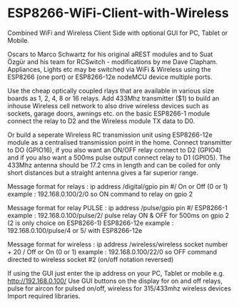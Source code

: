 # ESP8266-WiFi-Client-with-Wireless
Combined WiFi and Wireless Client Side with optional GUI for PC, Tablet or Mobile.

Oscars to Marco Schwartz for his original aREST modules and to Suat Özgür and his team for RCSwitch - modifications by me Dave Clapham.
Appliances, Lights etc may be switched via WiFi & Wireless using the ESP8266 (one port) or ESP8266-12e nodeMCU device multiple ports.

Use the cheap optically coupled rlays that are available in various size boards as 1, 2, 4, 8 or 16 relays. Add 433Mhz transmitter ($1) to build an inhouse Wireless cell network to also drive wireless devices such as sockets, garage doors, awnings etc. on the basic ESP8266-1 module connect the relay to D2 and the Wireless module TX data to D0.

Or build a seperate Wireless RC transmission unit using ESP8266-12e module as a centralised transmission point in the home. Connect transmitter to DO (GPIO16), if you also want an ON/OFF relay connect to D2 (GPIO4) and if you also want a 500ms pulse output connect relay to D1 (GPIO5). The 433Mhz antenna should be 17.2 cms in length and can be coiled for only short distances but a straight antenna gives a far superior range.
 
Message format for relays : ip address /digital/gpio pin #/ On or Off (0 or 1)
example : 192.168.0.100/2/0  so ON command to relay on gpio 2 

Message format for relay PULSE : ip address /pulse/gpio pin #/
ESP8266-1 example : 192.168.0.100/pulse/2/ pulse relay ON & OFF for 500ms on gpio 2 (2 is only choice on ESP8266-1)
ESP8266-12e example : 192.168.0.100/pulse/4 or 5/ with ESP8266-12e  

Message format for wireless : ip address /wireless/wireless socket number + 20 / Off or On (0 or 1)
example : 192.168.0.100/22/0  so OFF command directed to wireless socket #2 (on/off notation reversed)

If using the GUI just enter the ip address on your PC, Tablet or mobile e.g.   http://192.168.0.100/
Use GUI buttons on the display for on and off relays, pulse for aircon for pulsed on/off, wireless for 315/433mhz wireless devices
Import required libraries.
